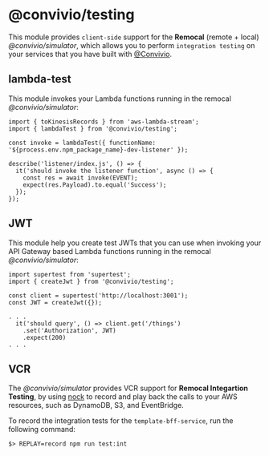 # @convivio/testing

This module provides `client-side` support for the __Remocal__ (remote + local) _@convivio/simulator_, which allows you to perform `integration testing` on your services that you have built with [@Convivio](https://github.com/jgilbert01/convivio).

## lambda-test
This module invokes your Lambda functions running in the remocal _@convivio/simulator_:

```
import { toKinesisRecords } from 'aws-lambda-stream';
import { lambdaTest } from '@convivio/testing';

const invoke = lambdaTest({ functionName: '${process.env.npm_package_name}-dev-listener' });

describe('listener/index.js', () => {
  it('should invoke the listener function', async () => {
    const res = await invoke(EVENT);
    expect(res.Payload).to.equal('Success');
  });
});

```

## JWT
This module help you create test JWTs that you can use when invoking your API Gateway based Lambda functions running in the remocal _@convivio/simulator_:

```
import supertest from 'supertest';
import { createJwt } from '@convivio/testing';

const client = supertest('http://localhost:3001');
const JWT = createJwt({});

. . .
  it('should query', () => client.get('/things')
    .set('Authorization', JWT)
    .expect(200)
. . .
```

## VCR
The _@convivio/simulator_ provides VCR support for __Remocal Integartion Testing__, by using [nock](https://www.npmjs.com/package/nock#nock-back) to record and play back the calls to your AWS resources, such as DynamoDB, S3, and EventBridge.

To record the integration tests for the `template-bff-service`, run the following command:

```
$> REPLAY=record npm run test:int
```

